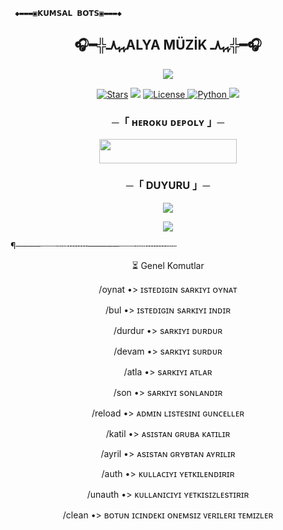      ◆▬▬▬▣𝗞𝗨𝗠𝗦𝗔𝗟 𝗕𝗢𝗧𝗦▣▬▬▬◆
<h2 align="center">
🎧━╬ﮩﮩ٨ـALYA MÜZİK ﮩﮩ٨ـ╬━🎧
</h2>

<p align="center">
  
<img src="https://ibb.co/cKx2ycbj">

</p>

<p align="center">
<a href="https://github.com/AnonymousX1025/AnonXMusic/stargazers"><img src="https://img.shields.io/github/stars/AnonymousX1025/AnonXMusic?color=black&logo=github&logoColor=black&style=for-the-badge" alt="Stars" /></a>
<a href="https://github.com/AnonymousX1025/AnonXMusic/network/members"> <img src="https://img.shields.io/github/forks/AnonymousX1025/AnonXMusic?color=black&logo=github&logoColor=black&style=for-the-badge" /></a>
<a href="https://github.com/AnonymousX1025/AnonXMusic/blob/master/LICENSE"> <img src="https://img.shields.io/badge/License-MIT-blueviolet?style=for-the-badge" alt="License" /> </a>
<a href="https://www.python.org/"> <img src="https://img.shields.io/badge/Written%20in-Python-orange?style=for-the-badge&logo=python" alt="Python" /> </a>
<a href="https://github.com/AnonymousX1025/AnonXMusic/commits/AnonymousX1025"> <img src="https://img.shields.io/github/last-commit/AnonymousX1025/AnonXMusic?color=blue&logo=github&logoColor=green&style=for-the-badge" /></a>
</p>

<h3 align="center">
    ─「 ʜᴇʀᴏᴋᴜ ᴅᴇᴘᴏʟʏ 」─
</h3>

<p align="center"><a href="https://dashboard.heroku.com/new?template=https://github.com/Silahanim21/Kumsal-Muzik-bot"> <img src="https://img.shields.io/badge/𝘽𝙐𝙍𝘼𝙔𝘼%20𝙏𝙄𝙆𝙇𝘼%20-pinik?style=for-the-badge&logo=heroku" width="220" height="38.45"/></a></p>

<h3 align="center">
    ─「 DUYURU 」─
</h3>

<p align="center">
<a href="https://t.me/the_team_kumsal"><img src="https://img.shields.io/badge/-Support%20Group-blue.svg?style=for-the-badge&logo=Telegram"></a>
</p>

<p align="center">
<a href="https://t.me/kumsaldestekkanal"><img src="https://img.shields.io/badge/-destek%20kanal-blue.svg?style=for-the-badge&logo=Telegram"></a>
</p>

¶────┈┈┈┄┄╌╌╌╌─────┈┈┈┄┄╌╌╌╌┄┄
<p align="center">
⏳ Genel Komutlar
<p align="center">
/oynat •> ɪsᴛᴇᴅɪɢɪɴ sᴀʀᴋɪʏɪ ᴏʏɴᴀᴛ
<p align="center">
/bul •> ɪsᴛᴇᴅɪɢɪɴ sᴀʀᴋɪʏɪ ɪɴᴅɪʀ
<p align="center">
/durdur •> sᴀʀᴋɪʏɪ ᴅᴜʀᴅᴜʀ
<p align="center">
/devam •> sᴀʀᴋɪʏɪ sᴜʀᴅᴜʀ
<p align="center">
/atla •> sᴀʀᴋɪʏɪ ᴀᴛʟᴀʀ
<p align="center">
/son •> sᴀʀᴋɪʏɪ sᴏɴʟᴀɴᴅɪʀ
<p align="center">
/reload •> ᴀᴅᴍɪɴ ʟɪsᴛᴇsɪɴɪ ɢᴜɴᴄᴇʟʟᴇʀ
<p align="center">
/katil •> ᴀsɪsᴛᴀɴ ɢʀᴜʙᴀ ᴋᴀᴛɪʟɪʀ
<p align="center">
/ayril •> ᴀsɪsᴛᴀɴ ɢʀʏʙᴛᴀɴ ᴀʏʀɪʟɪʀ
<p align="center">
/auth •> ᴋᴜʟʟᴀᴄɪʏɪ ʏᴇᴛᴋɪʟᴇɴᴅɪʀɪʀ
<p align="center">
/unauth •> ᴋᴜʟʟᴀɴɪᴄɪʏɪ ʏᴇᴛᴋɪsɪᴢʟᴇsᴛɪʀɪʀ
<p align="center">
/clean •> ʙᴏᴛᴜɴ ɪᴄɪɴᴅᴇᴋɪ ᴏɴᴇᴍsɪᴢ ᴠᴇʀɪʟᴇʀɪ ᴛᴇᴍɪᴢʟᴇʀ

